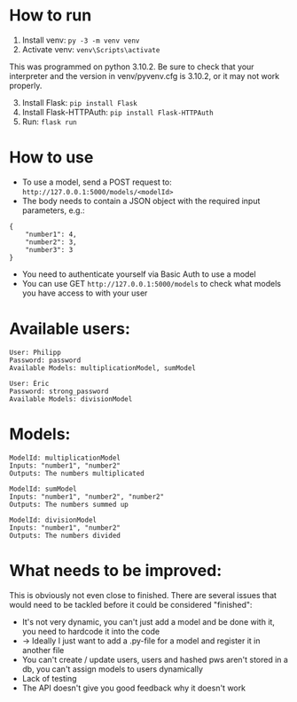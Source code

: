 # How to run

1. Install venv: `py -3 -m venv venv`
2. Activate venv: `venv\Scripts\activate`

This was programmed on python 3.10.2. Be sure to check that your interpreter and the version in venv/pyvenv.cfg is 3.10.2, or it may not work properly.

3. Install Flask: `pip install Flask`
4. Install Flask-HTTPAuth: `pip install Flask-HTTPAuth`
5. Run: `flask run`


# How to use

- To use a model, send a POST request to: `http://127.0.0.1:5000/models/<modelId>`
- The body needs to contain a JSON object with the required input parameters, e.g.:
```
{
	"number1": 4,
	"number2": 3,
	"number3": 3
}
```
- You need to authenticate yourself via Basic Auth to use a model
- You can use GET `http://127.0.0.1:5000/models` to check what models you have access to with your user


# Available users:

```
User: Philipp
Password: password
Available Models: multiplicationModel, sumModel
```

```
User: Éric
Password: strong_password
Available Models: divisionModel
```

# Models:

```
ModelId: multiplicationModel
Inputs: "number1", "number2"
Outputs: The numbers multiplicated
```

```
ModelId: sumModel
Inputs: "number1", "number2", "number2"
Outputs: The numbers summed up
```

```
ModelId: divisionModel
Inputs: "number1", "number2"
Outputs: The numbers divided
```

# What needs to be improved:

This is obviously not even close to finished. There are several issues that would need to be tackled before it could be considered "finished":
- It's not very dynamic, you can't just add a model and be done with it, you need to hardcode it into the code
- -> Ideally I just want to add a .py-file for a model and register it in another file
- You can't create / update users, users and hashed pws aren't stored in a db, you can't assign models to users dynamically
- Lack of testing
- The API doesn't give you good feedback why it doesn't work
